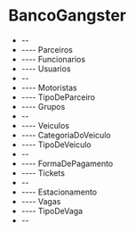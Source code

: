 # BancoGangster
* --
* ---- Parceiros
* ---- Funcionarios
* ---- Usuarios
* --
* ---- Motoristas
* ---- TipoDeParceiro
* ---- Grupos
* --
* ---- Veiculos
* ---- CategoriaDoVeiculo
* ---- TipoDeVeiculo
* --
* ---- FormaDePagamento
* ---- Tickets
* --
* ---- Estacionamento
* ---- Vagas
* ---- TipoDeVaga
* --
